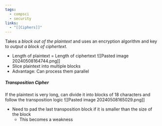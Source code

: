 ```yaml
---
tags:
  - compsci
  - security
links:
  - "[[Ciphers]]"
---
```

Takes a *block out of the plaintext* and uses an encryption algorithm and key to *output a block of ciphertext.*
- Length of plaintext = Length of ciphertext
 ![[Pasted image 20240508164744.png]]
 - Slice plaintext into multiple blocks
 - Advantage: Can process them parallel
##### Transposition Cipher
 If the plaintext is very long, can divide it into blocks of 18 characters and follow the transposition logic
 ![[Pasted image 20240508165029.png]]
- Need to pad the last transposition block if it is smaller than the size of the block
	- This becomes a weakness
 
